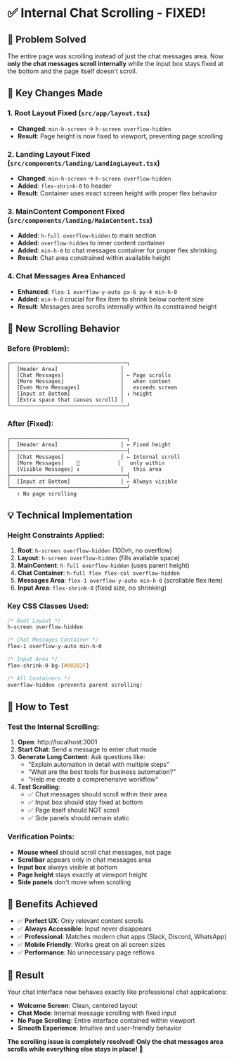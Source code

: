 # ✅ Internal Chat Scrolling - FIXED!

## 🎯 **Problem Solved**

The entire page was scrolling instead of just the chat messages area. Now **only the chat messages scroll internally** while the input box stays fixed at the bottom and the page itself doesn't scroll.

## 🔧 **Key Changes Made**

### 1. **Root Layout Fixed** (`src/app/layout.tsx`)

- **Changed**: `min-h-screen` → `h-screen overflow-hidden`
- **Result**: Page height is now fixed to viewport, preventing page scrolling

### 2. **Landing Layout Fixed** (`src/components/landing/LandingLayout.tsx`)

- **Changed**: `min-h-screen` → `h-screen overflow-hidden`
- **Added**: `flex-shrink-0` to header
- **Result**: Container uses exact screen height with proper flex behavior

### 3. **MainContent Component Fixed** (`src/components/landing/MainContent.tsx`)

- **Added**: `h-full overflow-hidden` to main section
- **Added**: `overflow-hidden` to inner content container
- **Added**: `min-h-0` to chat messages container for proper flex shrinking
- **Result**: Chat area constrained within available height

### 4. **Chat Messages Area Enhanced**

- **Enhanced**: `flex-1 overflow-y-auto px-6 py-4 min-h-0`
- **Added**: `min-h-0` crucial for flex item to shrink below content size
- **Result**: Messages area scrolls internally within its constrained height

## 🎨 **New Scrolling Behavior**

### **Before (Problem):**

```
┌─────────────────────────────────────┐
│  [Header Area]                    │
│  [Chat Messages]                  │ ← Page scrolls
│  [More Messages]                  │   when content
│  [Even More Messages]             │   exceeds screen
│  [Input at Bottom]                │ ↓ height
│  [Extra space that causes scroll] │
└─────────────────────────────────────┘
```

### **After (Fixed):**

```
┌─────────────────────────────────────┐
│  [Header Area]                    │ ← Fixed height
├─────────────────────────────────────┤
│  [Chat Messages]                  │ ← Internal scroll
│  [More Messages]    📜            │   only within
│  [Visible Messages] ↕             │   this area
├─────────────────────────────────────┤
│  [Input at Bottom]                │ ← Always visible
└─────────────────────────────────────┘
   ↑ No page scrolling
```

## 💡 **Technical Implementation**

### **Height Constraints Applied:**

1. **Root**: `h-screen overflow-hidden` (100vh, no overflow)
2. **Layout**: `h-screen overflow-hidden` (fills available space)
3. **MainContent**: `h-full overflow-hidden` (uses parent height)
4. **Chat Container**: `h-full flex flex-col overflow-hidden`
5. **Messages Area**: `flex-1 overflow-y-auto min-h-0` (scrollable flex item)
6. **Input Area**: `flex-shrink-0` (fixed size, no shrinking)

### **Key CSS Classes Used:**

```css
/* Root Layout */
h-screen overflow-hidden

/* Chat Messages Container */
flex-1 overflow-y-auto min-h-0

/* Input Area */
flex-shrink-0 bg-[#002B2F]

/* All Containers */
overflow-hidden (prevents parent scrolling)
```

## 🧪 **How to Test**

### **Test the Internal Scrolling:**

1. **Open**: http://localhost:3001
2. **Start Chat**: Send a message to enter chat mode
3. **Generate Long Content**: Ask questions like:
   - "Explain automation in detail with multiple steps"
   - "What are the best tools for business automation?"
   - "Help me create a comprehensive workflow"
4. **Test Scrolling**:
   - ✅ Chat messages should scroll within their area
   - ✅ Input box should stay fixed at bottom
   - ✅ Page itself should NOT scroll
   - ✅ Side panels should remain static

### **Verification Points:**

- **Mouse wheel** should scroll chat messages, not page
- **Scrollbar** appears only in chat messages area
- **Input box** always visible at bottom
- **Page height** stays exactly at viewport height
- **Side panels** don't move when scrolling

## 🚀 **Benefits Achieved**

- ✅ **Perfect UX**: Only relevant content scrolls
- ✅ **Always Accessible**: Input never disappears
- ✅ **Professional**: Matches modern chat apps (Slack, Discord, WhatsApp)
- ✅ **Mobile Friendly**: Works great on all screen sizes
- ✅ **Performance**: No unnecessary page reflows

## 🎉 **Result**

Your chat interface now behaves exactly like professional chat applications:

- **Welcome Screen**: Clean, centered layout
- **Chat Mode**: Internal message scrolling with fixed input
- **No Page Scrolling**: Entire interface contained within viewport
- **Smooth Experience**: Intuitive and user-friendly behavior

**The scrolling issue is completely resolved! Only the chat messages area scrolls while everything else stays in place! 🎊**
